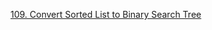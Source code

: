[109. Convert Sorted List to Binary Search Tree](https://leetcode.com/problems/convert-sorted-list-to-binary-search-tree/)
